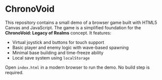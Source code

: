 # ChronoVoid

This repository contains a small demo of a browser game built with HTML5 Canvas and JavaScript. The game is a simplified foundation for the **ChronoVoid: Legacy of Realms** concept. It features:

- Virtual joystick and buttons for touch support
- Basic player and enemy logic with wave-based spawning
- Minimal base building and time-freeze ability
- Local save system using `localStorage`

Open `index.html` in a modern browser to run the demo. No build step is required.
